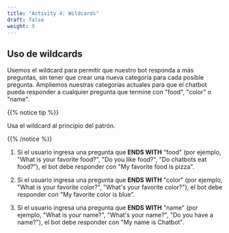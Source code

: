 ```yaml
---
title: "Activity 4: Wildcards"
draft: false
weight: 9
---
```


## Uso de wildcards
Usemos el wildcard para permitir que nuestro bot responda a más preguntas, sin tener que crear una nueva categoría para cada posible pregunta. Ampliemos nuestras categorías actuales para que el chatbot pueda responder a cualquier pregunta que termine con "food", "color" o "name".

{{% notice tip %}}

Usa el wildcard al principio del patrón.

{{% /notice %}}

1. Si el usuario ingresa una pregunta que **ENDS WITH** "food" (por ejemplo, "What is your favorite food?", "Do you like food?", "Do chatbots eat food?"), el bot debe responder con "My favorite food is pizza".

2. Si el usuario ingresa una pregunta que **ENDS WITH** "color" (por ejemplo, "What is your favorite color?", "What's your favorite color?"), el bot debe responder con "My favorite color is blue".

3. Si el usuario ingresa una pregunta que **ENDS WITH** "name" (por ejemplo, "What is your name?", "What's your name?", "Do you have a name?"), el bot debe responder con "My name is Chatbot".
